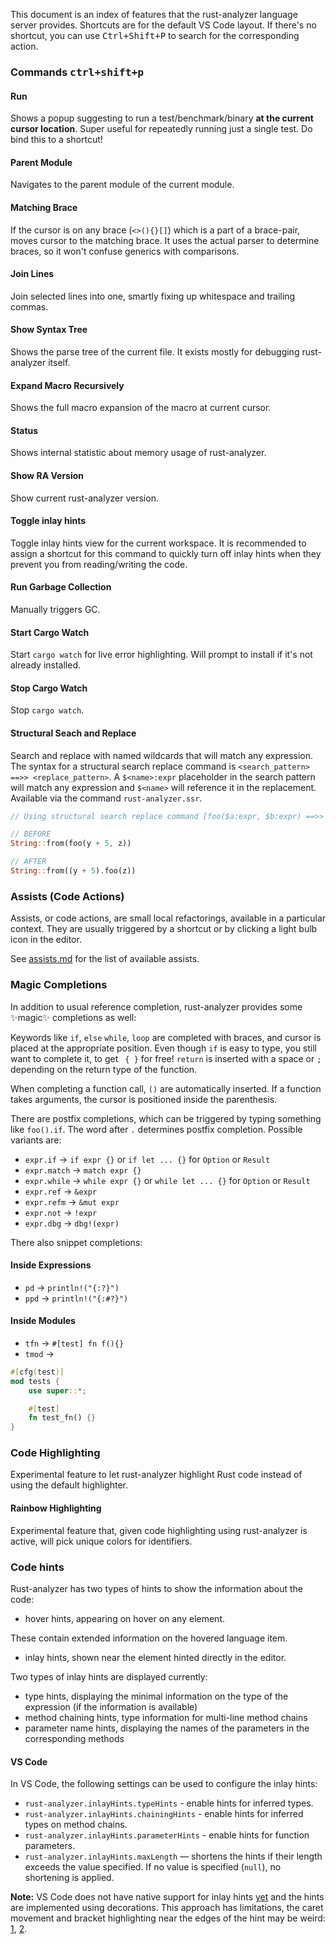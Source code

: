 This document is an index of features that the rust-analyzer language server
provides. Shortcuts are for the default VS Code layout. If there's no shortcut,
you can use <kbd>Ctrl+Shift+P</kbd> to search for the corresponding action.

### Commands <kbd>ctrl+shift+p</kbd>

#### Run

Shows a popup suggesting to run a test/benchmark/binary **at the current cursor
location**. Super useful for repeatedly running just a single test. Do bind this
to a shortcut!

#### Parent Module

Navigates to the parent module of the current module.

#### Matching Brace

If the cursor is on any brace (`<>(){}[]`) which is a part of a brace-pair,
moves cursor to the matching brace. It uses the actual parser to determine
braces, so it won't confuse generics with comparisons.

#### Join Lines

Join selected lines into one, smartly fixing up whitespace and trailing commas.

#### Show Syntax Tree

Shows the parse tree of the current file. It exists mostly for debugging
rust-analyzer itself.

#### Expand Macro Recursively

Shows the full macro expansion of the macro at current cursor.

#### Status

Shows internal statistic about memory usage of rust-analyzer.

#### Show RA Version

Show current rust-analyzer version.

#### Toggle inlay hints

Toggle inlay hints view for the current workspace.
It is recommended to assign a shortcut for this command to quickly turn off
inlay hints when they prevent you from reading/writing the code.

#### Run Garbage Collection

Manually triggers GC.

#### Start Cargo Watch

Start `cargo watch` for live error highlighting. Will prompt to install if it's not already installed.

#### Stop Cargo Watch

Stop `cargo watch`.

#### Structural Seach and Replace

Search and replace with named wildcards that will match any expression.
The syntax for a structural search replace command is `<search_pattern> ==>> <replace_pattern>`. A `$<name>:expr` placeholder in the search pattern will match any expression and `$<name>` will reference it in the replacement. Available via the command `rust-analyzer.ssr`.

```rust
// Using structural search replace command [foo($a:expr, $b:expr) ==>> ($a).foo($b)]

// BEFORE
String::from(foo(y + 5, z))

// AFTER
String::from((y + 5).foo(z))
```

### Assists (Code Actions)

Assists, or code actions, are small local refactorings, available in a particular context.
They are usually triggered by a shortcut or by clicking a light bulb icon in the editor.

See [assists.md](./assists.md) for the list of available assists.

### Magic Completions

In addition to usual reference completion, rust-analyzer provides some ✨magic✨
completions as well:

Keywords like `if`, `else` `while`, `loop` are completed with braces, and cursor
is placed at the appropriate position. Even though `if` is easy to type, you
still want to complete it, to get ` { }` for free! `return` is inserted with a
space or `;` depending on the return type of the function.

When completing a function call, `()` are automatically inserted. If a function
takes arguments, the cursor is positioned inside the parenthesis.

There are postfix completions, which can be triggered by typing something like
`foo().if`. The word after `.` determines postfix completion. Possible variants are:

- `expr.if` -> `if expr {}` or `if let ... {}` for `Option` or `Result`
- `expr.match` -> `match expr {}`
- `expr.while` -> `while expr {}` or `while let ... {}` for `Option` or `Result`
- `expr.ref` -> `&expr`
- `expr.refm` -> `&mut expr`
- `expr.not` -> `!expr`
- `expr.dbg` -> `dbg!(expr)`

There also snippet completions:

#### Inside Expressions

- `pd` -> `println!("{:?}")`
- `ppd` -> `println!("{:#?}")`

#### Inside Modules

- `tfn` -> `#[test] fn f(){}`
- `tmod` ->
```rust
#[cfg(test)]
mod tests {
    use super::*;

    #[test]
    fn test_fn() {}
}
```

### Code Highlighting

Experimental feature to let rust-analyzer highlight Rust code instead of using the
default highlighter.

#### Rainbow Highlighting

Experimental feature that, given code highlighting using rust-analyzer is
active, will pick unique colors for identifiers.

### Code hints

Rust-analyzer has two types of hints to show the information about the code:

* hover hints, appearing on hover on any element.

These contain extended information on the hovered language item.

* inlay hints, shown near the element hinted directly in the editor.

Two types of inlay hints are displayed currently:

* type hints, displaying the minimal information on the type of the expression (if the information is available)
* method chaining hints, type information for multi-line method chains
* parameter name hints, displaying the names of the parameters in the corresponding methods

#### VS Code

In VS Code, the following settings can be used to configure the inlay hints:

* `rust-analyzer.inlayHints.typeHints` - enable hints for inferred types.
* `rust-analyzer.inlayHints.chainingHints` - enable hints for inferred types on method chains.
* `rust-analyzer.inlayHints.parameterHints` - enable hints for function parameters.
* `rust-analyzer.inlayHints.maxLength` — shortens the hints if their length exceeds the value specified. If no value is specified (`null`), no shortening is applied.

**Note:** VS Code does not have native support for inlay hints [yet](https://github.com/microsoft/vscode/issues/16221) and the hints are implemented using decorations.
This approach has limitations, the caret movement and bracket highlighting near the edges of the hint may be weird:
[1](https://github.com/rust-analyzer/rust-analyzer/issues/1623), [2](https://github.com/rust-analyzer/rust-analyzer/issues/3453).
